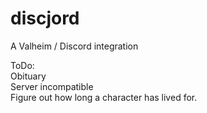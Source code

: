# discjord
A Valheim / Discord integration

ToDo:  
Obituary  
Server incompatible  
Figure out how long a character has lived for.  
